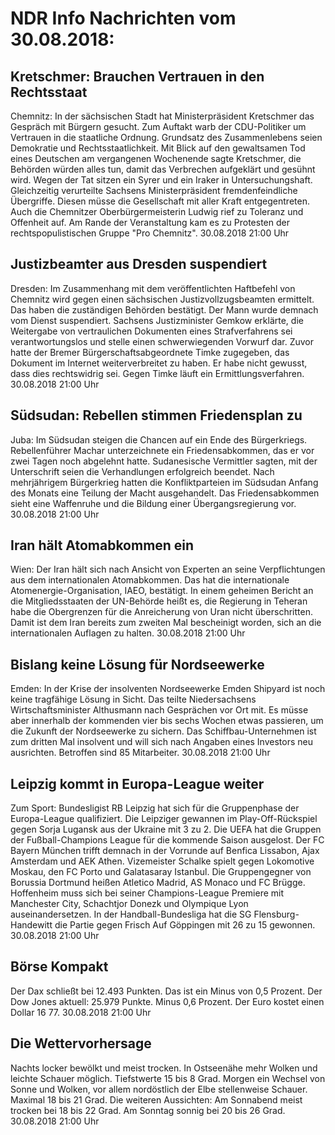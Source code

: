 # NDR Info Nachrichten vom 30.08.2018:


## Kretschmer: Brauchen Vertrauen in den Rechtsstaat
Chemnitz: In der sächsischen Stadt hat Ministerpräsident Kretschmer das Gespräch mit Bürgern gesucht. Zum Auftakt warb der CDU-Politiker um Vertrauen in die staatliche Ordnung. Grundsatz des Zusammenlebens seien Demokratie und Rechtsstaatlichkeit. Mit Blick auf den gewaltsamen Tod eines Deutschen am vergangenen Wochenende sagte Kretschmer, die Behörden würden alles tun, damit das Verbrechen aufgeklärt und gesühnt wird. Wegen der Tat sitzen ein Syrer und ein Iraker in Untersuchungshaft. Gleichzeitig verurteilte Sachsens Ministerpräsident fremdenfeindliche Übergriffe. Diesen müsse die Gesellschaft mit aller Kraft entgegentreten. Auch die Chemnitzer Oberbürgermeisterin Ludwig rief zu Toleranz und Offenheit auf. Am Rande der Veranstaltung kam es zu Protesten der rechtspopulistischen Gruppe "Pro Chemnitz". 30.08.2018 21:00 Uhr 

## Justizbeamter aus Dresden suspendiert
Dresden:       Im Zusammenhang mit dem veröffentlichten Haftbefehl von Chemnitz wird gegen einen sächsischen Justizvollzugsbeamten ermittelt. Das haben die zuständigen Behörden bestätigt. Der Mann wurde demnach vom Dienst suspendiert. Sachsens Justizminister Gemkow erklärte, die Weitergabe von vertraulichen Dokumenten eines Strafverfahrens sei verantwortungslos und stelle einen schwerwiegenden Vorwurf dar. Zuvor hatte der Bremer Bürgerschaftsabgeordnete Timke zugegeben, das Dokument im Internet weiterverbreitet zu haben. Er habe nicht gewusst, dass dies rechtswidrig sei. Gegen Timke läuft ein Ermittlungsverfahren. 30.08.2018 21:00 Uhr 

## Südsudan: Rebellen stimmen Friedensplan zu
Juba:	Im Südsudan steigen die Chancen auf ein Ende des Bürgerkriegs. Rebellenführer Machar unterzeichnete ein Friedensabkommen, das er vor zwei Tagen noch abgelehnt hatte. Sudanesische Vermittler sagten, mit der Unterschrift seien die Verhandlungen erfolgreich beendet. Nach mehrjährigem Bürgerkrieg hatten die Konfliktparteien im Südsudan Anfang des Monats eine Teilung der Macht ausgehandelt. Das Friedensabkommen sieht eine Waffenruhe und die Bildung einer Übergangsregierung vor. 30.08.2018 21:00 Uhr 

## Iran hält Atomabkommen ein
Wien: Der Iran hält sich nach Ansicht von Experten an seine Verpflichtungen aus dem internationalen Atomabkommen. Das hat die internationale Atomenergie-Organisation, IAEO, bestätigt. In einem geheimen Bericht an die Mitgliedsstaaten der UN-Behörde heißt es, die Regierung in Teheran habe die Obergrenzen für die Anreicherung von Uran nicht überschritten. Damit ist dem Iran bereits zum zweiten Mal bescheinigt worden, sich an die internationalen Auflagen zu halten. 30.08.2018 21:00 Uhr 

## Bislang keine Lösung für Nordseewerke
Emden:	In der Krise der insolventen Nordseewerke Emden Shipyard ist noch keine tragfähige Lösung in Sicht. Das teilte Niedersachsens Wirtschaftsminister Althusmann nach Gesprächen vor Ort mit. Es müsse aber innerhalb der kommenden vier bis sechs Wochen etwas passieren, um die Zukunft der Nordseewerke zu sichern. Das Schiffbau-Unternehmen ist zum dritten Mal insolvent und will sich nach Angaben eines Investors neu ausrichten. Betroffen sind 85 Mitarbeiter. 30.08.2018 21:00 Uhr 

## Leipzig kommt in Europa-League weiter
Zum Sport: Bundesligist RB Leipzig hat sich für die Gruppenphase der Europa-League qualifiziert. Die Leipziger gewannen im Play-Off-Rückspiel gegen Sorja Lugansk aus der Ukraine mit 3 zu 2. Die UEFA hat die Gruppen der Fußball-Champions League für die kommende Saison ausgelost. Der FC Bayern München trifft demnach in der Vorrunde auf Benfica Lissabon, Ajax Amsterdam und AEK Athen. Vizemeister Schalke spielt gegen Lokomotive Moskau, den FC Porto und Galatasaray Istanbul. Die Gruppengegner von Borussia Dortmund heißen Atletico Madrid, AS Monaco und FC Brügge. Hoffenheim muss sich bei seiner Champions-League Premiere mit Manchester City, Schachtjor Donezk und Olympique Lyon auseinandersetzen. In der Handball-Bundesliga hat die SG Flensburg-Handewitt die Partie gegen Frisch Auf Göppingen mit 26 zu 15 gewonnen. 30.08.2018 21:00 Uhr 

## Börse Kompakt
Der Dax schließt bei 12.493 Punkten. Das ist ein Minus von 0,5 Prozent. Der Dow Jones aktuell: 25.979 Punkte. Minus 0,6 Prozent. Der Euro kostet einen Dollar 16 77. 30.08.2018 21:00 Uhr 

## Die Wettervorhersage
Nachts locker bewölkt und meist trocken. In Ostseenähe mehr Wolken und leichte Schauer möglich. Tiefstwerte 15 bis 8 Grad. Morgen ein Wechsel von Sonne und Wolken, vor allem nordöstlich der Elbe stellenweise Schauer. Maximal 18 bis 21 Grad. Die weiteren Aussichten: Am Sonnabend meist trocken bei 18 bis 22 Grad. Am Sonntag sonnig bei 20 bis 26 Grad. 30.08.2018 21:00 Uhr 
